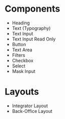 # Components

- Heading
- Text (Typography)
- Text Input
- Text Input Read Only
- Button
- Text Area
- Filters
- Checkbox
- Select
- Mask Input

# Layouts

- Integrator Layout
- Back-Office Layout